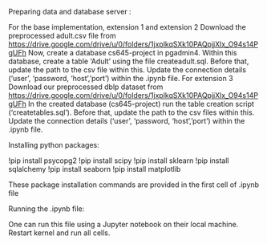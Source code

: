Preparing data and database server :

For the base implementation, extension 1 and extension 2
Download the preprocessed adult.csv file from https://drive.google.com/drive/u/0/folders/1jxplkqSXk10PAQpjjXlx_O94s14PgUFh 
Now, create a database cs645-project in pgadmin4.
Within this database, create a table ‘Adult’ using the file createadult.sql. Before that, update the path to the csv file within this.
Update the connection details (‘user’, ‘password, ‘host’,’port’) within the .ipynb file.
For extension 3
Download our preprocessed dblp dataset from https://drive.google.com/drive/u/0/folders/1jxplkqSXk10PAQpjjXlx_O94s14PgUFh 
In the created database (cs645-project) run the table creation script (‘createtables.sql’). Before that, update the path to the csv files within this.
Update the connection details (‘user’, ‘password, ‘host’,’port’) within the .ipynb file.


Installing python packages:

!pip install psycopg2
!pip install scipy
!pip install sklearn
!pip install sqlalchemy 
!pip install seaborn
!pip install matplotlib


These package installation commands are provided in the first cell of .ipynb file

Running the .ipynb file:

One can run this file using a Jupyter notebook on their local machine.
Restart kernel and run all cells.

